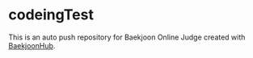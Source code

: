 # codeingTest
This is an auto push repository for Baekjoon Online Judge created with [BaekjoonHub](https://github.com/BaekjoonHub/BaekjoonHub).
